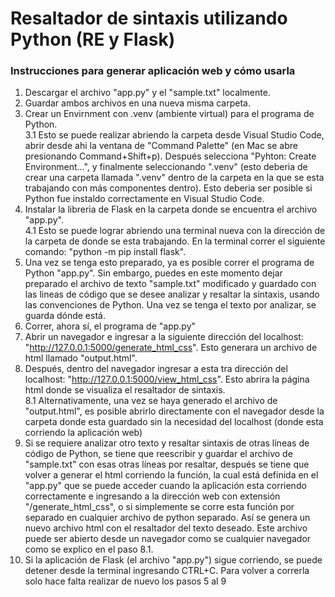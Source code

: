 # Resaltador de sintaxis utilizando Python (RE y Flask)

### Instrucciones para generar aplicación web y cómo usarla

1. Descargar el archivo "app.py" y el "sample.txt" localmente.
2. Guardar ambos archivos en una nueva misma carpeta.
3. Crear un Envirnment con .venv (ambiente virtual) para el programa de Python.  
    3.1 Esto se puede realizar abriendo la carpeta desde Visual Studio Code, abrir desde ahi la ventana de "Command Palette" (en Mac se abre
    presionando Command+Shift+p). Después selecciona "Pyhton: Create Environment...", y finalmente seleccionando ".venv" (esto deberia de
    crear una carpeta llamada ".venv" dentro de la carpeta en la que se esta trabajando con más componentes dentro). Esto deberia ser 
    posible si Python fue instaldo correctamente en Visual Studio Code.
4. Instalar la libreria de Flask en la carpeta donde se encuentra el archivo "app.py".  
    4.1 Esto se puede lograr abriendo una terminal nueva con la dirección de la carpeta de donde se esta trabajando. En la terminal correr 
    el siguiente comando: "python -m pip install flask".
5. Una vez se tenga esto preparado, ya es posible correr el programa de Python "app.py". Sin embargo, puedes en este momento dejar preparado el archivo de texto "sample.txt" modificado y guardado con las lineas de código que se desee analizar y resaltar la sintaxis, usando las convenciones de Python. Una vez se tenga el texto por analizar, se guarda dónde está.
6. Correr, ahora sí, el programa de "app.py"
7. Abrir un navegador e ingresar a la siguiente dirección del localhost: "http://127.0.0.1:5000/generate_html_css". Esto generara un archivo de html llamado "output.html".
8. Después, dentro del navegador ingresar a esta tra dirección del localhost: "http://127.0.0.1:5000/view_html_css". Esto abrira la página html donde se visualiza el resaltador de sintaxis.  
    8.1 Alternativamente, una vez se haya generado el archivo de "output.html", es posible abrirlo directamente con el navegador desde la 
    carpeta donde esta guardado sin la necesidad del localhost (donde esta corriendo la aplicación web)
9. Si se requiere analizar otro texto y resaltar sintaxis de otras líneas de código de Python, se tiene que reescribir y guardar el archivo de "sample.txt" con esas otras líneas por resaltar, después se tiene que volver a generar el html corriendo la función, la cual está definida en el "app.py" que se puede acceder cuando la aplicación esta corriendo correctamente e ingresando a la dirección web con extensión "/generate_html_css", o si simplemente se corre esta función por separado en cualquier archivo de python separado. Así se genera un nuevo archivo html con el resaltador del texto deseado. Este archivo puede ser abierto desde un navegador como se cualquier navegador como se explico en el paso 8.1.
10. Si la aplicación de Flask (el archivo "app.py") sigue corriendo, se puede detener desde la terminal ingresando CTRL+C. Para volver a correrla solo hace falta realizar de nuevo los pasos 5 al 9
